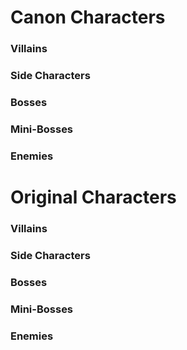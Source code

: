 # Canon Characters
### Villains
### Side Characters
### Bosses
### Mini-Bosses
### Enemies

# Original Characters
### Villains
### Side Characters
### Bosses
### Mini-Bosses
### Enemies

